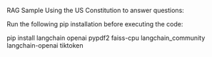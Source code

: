 RAG Sample Using the US Constitution to answer questions:

Run the following pip installation before executing the code:

pip install langchain openai pypdf2 faiss-cpu langchain_community langchain-openai tiktoken